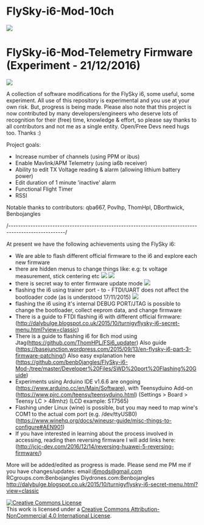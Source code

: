 # FlySky-i6-Mod-10ch
![](https://github.com/benb0jangles/FlySky-i6-Mod-/blob/master/Images%20for%20readme/mod-i6-snap.jpg)

# FlySky-i6-Mod-Telemetry Firmware (Experiment - 21/12/2016)
![](https://github.com/benb0jangles/FlySky-i6-Mod-/blob/master/Images%20for%20readme/Mavlink-screen-1.jpg)

A collection of software modifications for the FlySky i6, some useful, some experiment. All use of this repository is experimental and you use at your own risk. But, progress is being made. Please also note that this project is now contributed by many developers/engineers who deserve lots of recognition for their (free) time, knowledge & effort, so please say thanks to all contributors and not me as a single entity. Open/Free Devs need hugs too. Thanks :)

Project goals:
- Increase number of channels (using PPM or ibus)
- Enable Mavlink/APM Telemetry (using ia6b receiver)
- Ability to edit TX Voltage reading & alarm (allowing lithium battery power)
- Edit duration of 1 minute 'inactive' alarm
- Functional Flight Timer
- RSSI



Notable thanks to contributors:
qba667, Povlhp, ThomHpl, DBorthwick, Benbojangles

/-----------------------------------------------------------------------------------------------------/

At present we have the following achievements using the FlySky i6:
- We are able to flash different official firmware to the i6 and explore each new firmware
- there are hidden menus to change things like: e.g: tx voltage measurement, stick centering etc
![](http://3.bp.blogspot.com/-Nj7mgAIT7MA/Vh5VKxS7OHI/AAAAAAAAEws/Srsql8ZaRrE/s1600/i6-tx.jpg)
![](http://4.bp.blogspot.com/-2-VoNcjyxok/Vh5ZktnN3WI/AAAAAAAAEw8/HZ8-ryeElaA/s1600/1menu-i6.jpg)
- there is secret way to enter firmware update mode ![](http://4.bp.blogspot.com/-L71EbAD5BOw/VjwdEn_-eOI/AAAAAAAAEys/0qlKbKI8ZUk/s1600/i6-firmware-mode-pic.jpg)
- flashing the i6 using trainer port - to - FTDI/UART does not affect the bootloader code (as is understood 17/11/2015)
![](http://4.bp.blogspot.com/-8cAZaMrxo7E/VOfhg4rcxlI/AAAAAAAADd4/MQmE-XY-Oo0/s1600/flysky-diy-cable.jpg)
- flashing the i6 using it's internal DEBUG PORT/JTAG is possible to change the bootloader, collect eeprom data, and change firmware
- There is a guide to FTDI flashing i6 with different official firmware: (http://dalybulge.blogspot.co.uk/2015/10/turnigyflysky-i6-secret-menu.html?view=classic)
- There is a guide to flashing i6 for 8ch mod using Jtag(https://github.com/ThomHPL/FSi6_updater) Also guide (https://basejunction.wordpress.com/2015/09/13/en-flysky-i6-part-3-firmware-patching/) Also easy explanation here (https://github.com/benb0jangles/FlySky-i6-Mod-/tree/master/Developer%20Files/SWD%20port%20Flashing%20Guide)
- Experiments using Arduino IDE v1.6.6 are ongoing (https://www.arduino.cc/en/Main/Software), with Teensyduino Add-on (https://www.pjrc.com/teensy/teensyduino.html) (Settings > Board > Teensy LC > 48mhz) (LCD example: ST7565)
- Flashing under Linux (wine) is possible, but you may need to map wine's COM1 to the actual com port (e.g. /dev/ttyUSB0)
(https://www.winehq.org/docs/wineusr-guide/misc-things-to-configure#AEN901)
- If you have interested in learning about the process involved in accessing, reading then reversing firmware I will add links here:
(http://jcjc-dev.com/2016/12/14/reversing-huawei-5-reversing-firmware/)

More will be added/edited as progress is made. Please send me PM me if you have changes/updates: 
email:i6mods@gmail.com
RCgroups.com:Benbojangles
Diydrones.com:Benbojangles
http://dalybulge.blogspot.co.uk/2015/10/turnigyflysky-i6-secret-menu.html?view=classic

<a rel="license" href="http://creativecommons.org/licenses/by-nc/4.0/"><img alt="Creative Commons License" style="border-width:0" src="https://i.creativecommons.org/l/by-nc/4.0/88x31.png" /></a><br />This work is licensed under a <a rel="license" href="http://creativecommons.org/licenses/by-nc/4.0/">Creative Commons Attribution-NonCommercial 4.0 International License</a>.
